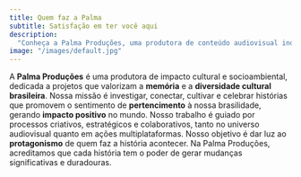 ```yaml
---
title: Quem faz a Palma
subtitle: Satisfação em ter você aqui
description:
  "Conheça a Palma Produções, uma produtora de conteúdo audiovisual inovadora e dinâmica. Saiba mais sobre nossa equipe de profissionais talentosos e nossa abordagem única para a produção de conteúdo."
image: "/images/default.jpg"
---
```


A **Palma Produções** é uma produtora de impacto cultural e socioambiental, dedicada a projetos que valorizam a **memória** e a **diversidade cultural brasileira**. Nossa missão é investigar, conectar, cultivar e celebrar histórias que promovem o sentimento de **pertencimento** à nossa brasilidade, gerando **impacto positivo** no mundo. Nosso trabalho é guiado por processos criativos, estratégicos e colaborativos, tanto no universo audiovisual quanto em ações multiplataformas. Nosso objetivo é dar luz ao **protagonismo** de quem faz a história acontecer. Na Palma Produções, acreditamos que cada história tem o poder de gerar mudanças significativas e duradouras.
